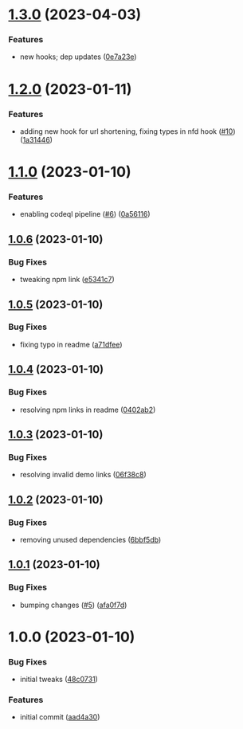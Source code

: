 # [1.3.0](https://github.com/aorumbayev/awesomealgo-hooks/compare/v1.2.0...v1.3.0) (2023-04-03)


### Features

* new hooks; dep updates ([0e7a23e](https://github.com/aorumbayev/awesomealgo-hooks/commit/0e7a23e4910cc88ba354d5cf8a255f56f3b091c1))

# [1.2.0](https://github.com/aorumbayev/awesomealgo-hooks/compare/v1.1.0...v1.2.0) (2023-01-11)


### Features

* adding new hook for url shortening, fixing types in nfd hook ([#10](https://github.com/aorumbayev/awesomealgo-hooks/issues/10)) ([1a31446](https://github.com/aorumbayev/awesomealgo-hooks/commit/1a314461b9b86ebaf4a5aa85ed70afce2ea421d8))

# [1.1.0](https://github.com/aorumbayev/awesomealgo-hooks/compare/v1.0.6...v1.1.0) (2023-01-10)


### Features

* enabling codeql pipeline ([#6](https://github.com/aorumbayev/awesomealgo-hooks/issues/6)) ([0a56116](https://github.com/aorumbayev/awesomealgo-hooks/commit/0a5611634a09c563d23e7dcfff486a7966975d76))

## [1.0.6](https://github.com/aorumbayev/awesomealgo-hooks/compare/v1.0.5...v1.0.6) (2023-01-10)


### Bug Fixes

* tweaking npm link ([e5341c7](https://github.com/aorumbayev/awesomealgo-hooks/commit/e5341c7c3d18320f3fd02483c0d41aca7658f705))

## [1.0.5](https://github.com/aorumbayev/awesomealgo-hooks/compare/v1.0.4...v1.0.5) (2023-01-10)


### Bug Fixes

* fixing typo in readme ([a71dfee](https://github.com/aorumbayev/awesomealgo-hooks/commit/a71dfee5b6224e983c0dcf1ab1ea31567c32e279))

## [1.0.4](https://github.com/aorumbayev/awesomealgo-hooks/compare/v1.0.3...v1.0.4) (2023-01-10)


### Bug Fixes

* resolving npm links in readme ([0402ab2](https://github.com/aorumbayev/awesomealgo-hooks/commit/0402ab2344ec1c9eb7fb67fc48c2fb2bb70525c9))

## [1.0.3](https://github.com/aorumbayev/awesomealgo-hooks/compare/v1.0.2...v1.0.3) (2023-01-10)


### Bug Fixes

* resolving invalid demo links ([06f38c8](https://github.com/aorumbayev/awesomealgo-hooks/commit/06f38c8ce355b901c05fc666fab527d17fea6371))

## [1.0.2](https://github.com/aorumbayev/awesomealgo-hooks/compare/v1.0.1...v1.0.2) (2023-01-10)


### Bug Fixes

* removing unused dependencies ([6bbf5db](https://github.com/aorumbayev/awesomealgo-hooks/commit/6bbf5dba6ba52000e86f4802d40e96adab633259))

## [1.0.1](https://github.com/aorumbayev/awesomealgo-hooks/compare/v1.0.0...v1.0.1) (2023-01-10)


### Bug Fixes

* bumping changes ([#5](https://github.com/aorumbayev/awesomealgo-hooks/issues/5)) ([afa0f7d](https://github.com/aorumbayev/awesomealgo-hooks/commit/afa0f7dd5ccd411f491cbe0e750cfbc58275091b))

# 1.0.0 (2023-01-10)


### Bug Fixes

* initial tweaks ([48c0731](https://github.com/aorumbayev/awesomealgo-hooks/commit/48c0731d93e70ed02565edb9d0e61731cef40159))


### Features

* initial commit ([aad4a30](https://github.com/aorumbayev/awesomealgo-hooks/commit/aad4a309959eca47867a6780e94f9b63b0c3e025))
